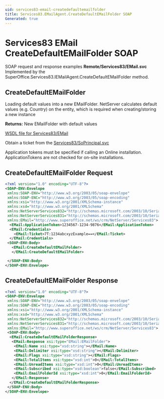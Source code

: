 ```yaml
---
uid: services83-email-createdefaultemailfolder
title: Services83.EMailAgent.CreateDefaultEMailFolder SOAP
Generated: true
---
```


# Services83 EMail CreateDefaultEMailFolder SOAP

SOAP request and response examples **Remote/Services83/EMail.svc**
Implemented by the <see cref="M:SuperOffice.Services83.IEMailAgent.CreateDefaultEMailFolder">SuperOffice.Services83.IEMailAgent.CreateDefaultEMailFolder</see> method.

## CreateDefaultEMailFolder

Loading default values into a new EMailFolder.
NetServer calculates default values (e.g. Country) on the entity, which is required when creating/storing a new instance


**Returns:** New EMailFolder with default values


[WSDL file for Services83/EMail](../Services83-EMail.md)

Obtain a ticket from the [Services83/SoPrincipal.svc](../SoPrincipal/index.md)

Application tokens must be specified if calling an Online installation. ApplicationTokens are not checked for on-site installations.

## CreateDefaultEMailFolder Request

```xml
<?xml version="1.0" encoding="UTF-8"?>
<SOAP-ENV:Envelope
 xmlns:SOAP-ENV="http://www.w3.org/2003/05/soap-envelope"
 xmlns:SOAP-ENC="http://www.w3.org/2003/05/soap-encoding"
 xmlns:xsi="http://www.w3.org/2001/XMLSchema-instance"
 xmlns:xsd="http://www.w3.org/2001/XMLSchema"
 xmlns:NetServerServices832="http://schemas.microsoft.com/2003/10/Serialization/Arrays"
 xmlns:NetServerServices831="http://schemas.microsoft.com/2003/10/Serialization/"
 xmlns:EMail="http://www.superoffice.net/ws/crm/NetServer/Services83">
  <EMail:ApplicationToken>1234567-1234-9876</EMail:ApplicationToken>
  <EMail:Credentials>
    <EMail:Ticket>7T:1234abcxyzExample==</EMail:Ticket>
  </EMail:Credentials>
 <SOAP-ENV:Body>
   <EMail:CreateDefaultEMailFolder>
   </EMail:CreateDefaultEMailFolder>

 </SOAP-ENV:Body>
</SOAP-ENV:Envelope>

```


## CreateDefaultEMailFolder Response

```xml
<?xml version="1.0" encoding="UTF-8"?>
<SOAP-ENV:Envelope
 xmlns:SOAP-ENV="http://www.w3.org/2003/05/soap-envelope"
 xmlns:SOAP-ENC="http://www.w3.org/2003/05/soap-encoding"
 xmlns:xsi="http://www.w3.org/2001/XMLSchema-instance"
 xmlns:xsd="http://www.w3.org/2001/XMLSchema"
 xmlns:NetServerServices832="http://schemas.microsoft.com/2003/10/Serialization/Arrays"
 xmlns:NetServerServices831="http://schemas.microsoft.com/2003/10/Serialization/"
 xmlns:EMail="http://www.superoffice.net/ws/crm/NetServer/Services83">
 <SOAP-ENV:Body>
  <EMail:CreateDefaultEMailFolderResponse>
   <EMail:Response xsi:type="EMail:EMailFolder">
    <EMail:Name xsi:type="xsd:string"></EMail:Name>
    <EMail:Delimiter xsi:type="xsd:string"></EMail:Delimiter>
    <EMail:Flags xsi:type="xsd:string"></EMail:Flags>
    <EMail:TotalItems xsi:type="xsd:int">0</EMail:TotalItems>
    <EMail:UnreadItems xsi:type="xsd:int">0</EMail:UnreadItems>
    <EMail:Subscribed xsi:type="xsd:boolean">false</EMail:Subscribed>
    <EMail:EmailFolderId xsi:type="xsd:int">0</EMail:EmailFolderId>
   </EMail:Response>
  </EMail:CreateDefaultEMailFolderResponse>
 </SOAP-ENV:Body>
</SOAP-ENV:Envelope>

```

